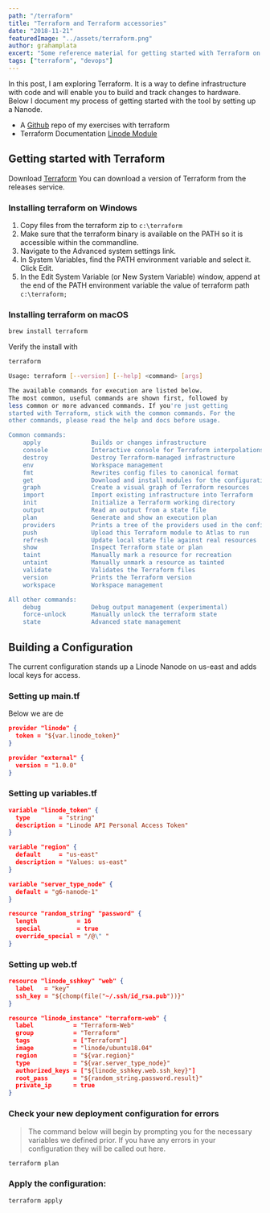 ```yaml
---
path: "/terraform"
title: "Terraform and Terraform accessories"
date: "2018-11-21"
featuredImage: "../assets/terraform.png"
author: grahamplata
excert: "Some reference material for getting started with Terraform on Linode"
tags: ["terraform", "devops"]
---
```


In this post, I am exploring Terraform. It is a way to define infrastructure with code and will enable you to build and track changes to hardware. Below I document my process of getting started with the tool by setting up a Nanode.

- A [Github](https://github.com/grahamplata/terraform) repo of my exercises with terraform
- Terraform Documentation [Linode Module](https://www.terraform.io/docs/providers/linode/)

## Getting started with Terraform

Download [Terraform](https://www.terraform.io/downloads.html) You can download a version of Terraform from the releases service.

### Installing terraform on Windows

1. Copy files from the terraform zip to `c:\terraform`
2. Make sure that the terraform binary is available on the PATH so it is accessible within the commandline.
3. Navigate to the Advanced system settings link.
4. In System Variables, find the PATH environment variable and select it. Click Edit.
5. In the Edit System Variable (or New System Variable) window, append at the end of the PATH environment variable the value of terraform path `c:\terraform;`

### Installing terraform on macOS

```bash
brew install terraform
```

Verify the install with

```bash
terraform
```

```bash
Usage: terraform [--version] [--help] <command> [args]

The available commands for execution are listed below.
The most common, useful commands are shown first, followed by
less common or more advanced commands. If you're just getting
started with Terraform, stick with the common commands. For the
other commands, please read the help and docs before usage.

Common commands:
    apply              Builds or changes infrastructure
    console            Interactive console for Terraform interpolations
    destroy            Destroy Terraform-managed infrastructure
    env                Workspace management
    fmt                Rewrites config files to canonical format
    get                Download and install modules for the configuration
    graph              Create a visual graph of Terraform resources
    import             Import existing infrastructure into Terraform
    init               Initialize a Terraform working directory
    output             Read an output from a state file
    plan               Generate and show an execution plan
    providers          Prints a tree of the providers used in the configuration
    push               Upload this Terraform module to Atlas to run
    refresh            Update local state file against real resources
    show               Inspect Terraform state or plan
    taint              Manually mark a resource for recreation
    untaint            Manually unmark a resource as tainted
    validate           Validates the Terraform files
    version            Prints the Terraform version
    workspace          Workspace management

All other commands:
    debug              Debug output management (experimental)
    force-unlock       Manually unlock the terraform state
    state              Advanced state management
```

## Building a Configuration

The current configuration stands up a Linode Nanode on us-east and adds local keys for access.

### Setting up main.tf

Below we are de

```JSON
provider "linode" {
  token = "${var.linode_token}"
}

provider "external" {
  version = "1.0.0"
}
```

### Setting up variables.tf

```JSON
variable "linode_token" {
  type        = "string"
  description = "Linode API Personal Access Token"
}

variable "region" {
  default     = "us-east"
  description = "Values: us-east"
}

variable "server_type_node" {
  default = "g6-nanode-1"
}

resource "random_string" "password" {
  length           = 16
  special          = true
  override_special = "/@\" "
}
```

### Setting up web.tf

```JSON
resource "linode_sshkey" "web" {
  label   = "key"
  ssh_key = "${chomp(file("~/.ssh/id_rsa.pub"))}"
}

resource "linode_instance" "terraform-web" {
  label           = "Terraform-Web"
  group           = "Terraform"
  tags            = ["Terraform"]
  image           = "linode/ubuntu18.04"
  region          = "${var.region}"
  type            = "${var.server_type_node}"
  authorized_keys = ["${linode_sshkey.web.ssh_key}"]
  root_pass       = "${random_string.password.result}"
  private_ip      = true
}
```

### Check your new deployment configuration for errors

> The command below will begin by prompting you for the necessary variables we defined prior. If you have any errors in your configuration they will be called out here.

```bash
terraform plan
```

### Apply the configuration:

```bash
terraform apply
```
